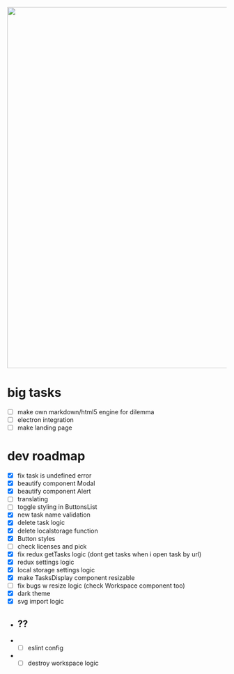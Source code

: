 <img id="img" style="width: 830px; margin: 0 auto;" src="https://i.imgur.com/kZM8f17.png"></img>

# big tasks

- [ ] make own markdown/html5 engine for dilemma
- [ ] electron integration
- [ ] make landing page

# dev roadmap

- [x] fix task is undefined error
- [x] beautify component Modal
- [x] beautify component Alert
- [ ] translating
- [ ] toggle styling in ButtonsList
- [x] new task name validation
- [x] delete task logic
- [x] delete localstorage function
- [x] Button styles
- [ ] check licenses and pick
- [x] fix redux getTasks logic (dont get tasks when i open task by url)
- [x] redux settings logic
- [x] local storage settings logic
- [x] make TasksDisplay component resizable
- [ ] fix bugs w resize logic (check Workspace component too)
- [x] dark theme
- [x] svg import logic

- ## ??

- - [ ] eslint config
- - [ ] destroy workspace logic
